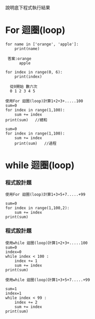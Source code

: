 說明底下程式執行結果

# For 迴圈(loop)
```
for name in ['orange', 'apple']:
	print(name)
  
 答案:orange
      apple

```

```
for index in range(0, 6):
	print(index)
  
  從0開始 數六次
  0 1 2 3 4 5

```

```
使用For 迴圈(loop)計算1+2+3+.....100
sum=0
for index in range(1,100):
    sum += index
print(sum)   //總和

sum=0
for index in range(1,100):
    sum += index
    print(sum)   //過程
```
# while 迴圈(loop)



### 程式設計題

```
使用For 迴圈(loop)計算1+3+5+7.....+99

sum=0
for index in range(1,100,2):
    sum += index
print(sum)

```
### 程式設計題
```
使用while 迴圈(loop)計算1+2+3+.....100
sum=0
index=0
while index < 100 :
    index += 1
    sum += index
print(sum)
```
```
使用while 迴圈(loop)計算1+3+5+7.....+99

sum=1
index=1
while index < 99 :
    index += 2
    sum += index
print(sum)
```
